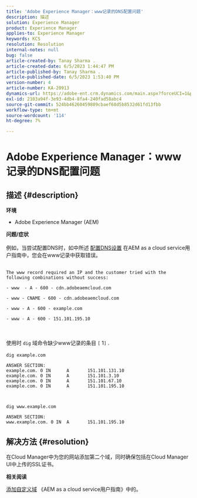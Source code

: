 ```yaml
---
title: 'Adobe Experience Manager：www记录的DNS配置问题'
description: 描述
solution: Experience Manager
product: Experience Manager
applies-to: Experience Manager
keywords: KCS
resolution: Resolution
internal-notes: null
bug: false
article-created-by: Tanay Sharma .
article-created-date: 6/5/2023 1:44:47 PM
article-published-by: Tanay Sharma .
article-published-date: 6/5/2023 1:53:40 PM
version-number: 4
article-number: KA-20913
dynamics-url: https://adobe-ent.crm.dynamics.com/main.aspx?forceUCI=1&pagetype=entityrecord&etn=knowledgearticle&id=bc720f1f-a703-ee11-8f6e-6045bd006b4b
exl-id: 2103a94f-3e93-4db4-8fa4-240fad58abc4
source-git-commit: 524bb46260459809cbaef68d5b8532d61fd13fbb
workflow-type: tm+mt
source-wordcount: '114'
ht-degree: 7%

---
```


# Adobe Experience Manager：www记录的DNS配置问题

## 描述 {#description}

<b>环境</b>
- Adobe Experience Manager (AEM)

<b>问题/症状</b><br><br>例如，当尝试配置DNS时，如中所述 [配置DNS设置](https://experienceleague.adobe.com/docs/experience-manager-cloud-service/content/implementing/using-cloud-manager/custom-domain-names/configure-dns-settings.html) 在AEM as a cloud service用户指南中，您会在www记录中获取错误。 <br><br>

```
The www record required an IP and the customer tried with the following combinations without success:

- www  - A - 600 - cdn.adobeaemcloud.com

- www - CNAME - 600 - cdn.adobeaemcloud.com

- www - A - 600 - example.com

- www - A - 600 - 151.101.195.10
```

<br><br>使用时 `dig` 域命令缺少www记录的条目 `[` 1`]` .<br><br>`dig example.com`



```
ANSWER SECTION:
example.com. 0 IN      A       151.101.131.10
example.com. 0 IN      A       151.101.3.10
example.com. 0 IN      A       151.101.67.10
example.com. 0 IN      A       151.101.195.10
```


` `

`dig www.example.com`




```
ANSWER SECTION:
www.example.com. 0 IN  A       151.101.195.10
```



## 解决方法 {#resolution}


在Cloud Manager中为您的网站添加第二个域，同时确保包括在Cloud Manager UI中上传的SSL证书。

<b>相关阅读</b>

[添加自定义域](https://experienceleague.adobe.com/docs/experience-manager-cloud-service/content/implementing/using-cloud-manager/custom-domain-names/add-custom-domain-name.html) 《AEM as a cloud service用户指南》中的。
